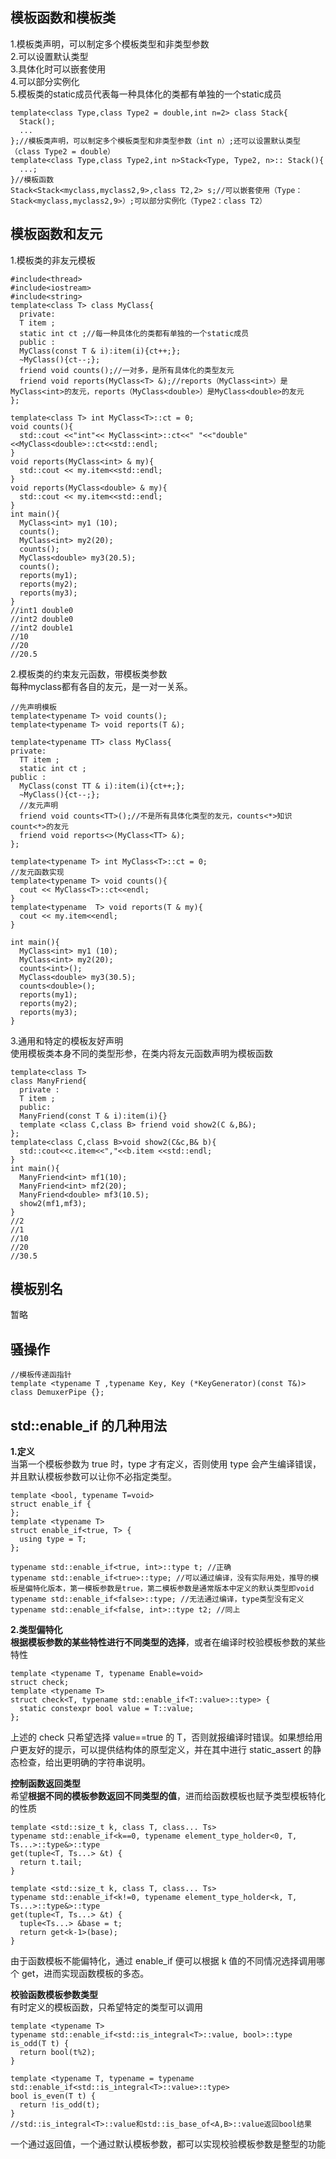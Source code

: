 ## 模板函数和模板类 ##
1.模板类声明，可以制定多个模板类型和非类型参数  
2.可以设置默认类型  
3.具体化时可以嵌套使用  
4.可以部分实例化  
5.模板类的static成员代表每一种具体化的类都有单独的一个static成员  

    template<class Type,class Type2 = double,int n=2> class Stack{
      Stack();
      ...
    };//模板类声明，可以制定多个模板类型和非类型参数（int n）;还可以设置默认类型（class Type2 = double）
    template<class Type,class Type2,int n>Stack<Type, Type2, n>:: Stack(){
      ...;
    }//模板函数
    Stack<Stack<myclass,myclass2,9>,class T2,2> s;//可以嵌套使用（Type：Stack<myclass,myclass2,9>）;可以部分实例化（Type2：class T2） 
    
## 模板函数和友元 ##  
1.模板类的非友元模板   

    #include<thread>  
    #include<iostream> 
    #include<string> 
    template<class T> class MyClass{
      private:
      T item ;
      static int ct ;//每一种具体化的类都有单独的一个static成员
      public :
      MyClass(const T & i):item(i){ct++;};
      ~MyClass(){ct--;};
      friend void counts();//一对多，是所有具体化的类型友元
      friend void reports(MyClass<T> &);//reports（MyClass<int>）是MyClass<int>的友元，reports（MyClass<double>）是MyClass<double>的友元
    };

    template<class T> int MyClass<T>::ct = 0;
    void counts(){
      std::cout <<"int"<< MyClass<int>::ct<<" "<<"double"<<MyClass<double>::ct<<std::endl;
    }
    void reports(MyClass<int> & my){
      std::cout << my.item<<std::endl;
    }
    void reports(MyClass<double> & my){
      std::cout << my.item<<std::endl;
    }
    int main(){
      MyClass<int> my1 (10);
      counts();
      MyClass<int> my2(20);
      counts();
      MyClass<double> my3(20.5);
      counts();
      reports(my1);
      reports(my2);
      reports(my3);
    }
    //int1 double0
    //int2 double0
    //int2 double1
    //10
    //20
    //20.5
2.模板类的约束友元函数，带模板类参数  
每种myclass<T>都有各自的友元，是一对一关系。

    //先声明模板
    template<typename T> void counts();
    template<typename T> void reports(T &);

    template<typename TT> class MyClass{
    private:
      TT item ;
      static int ct ;
    public :
      MyClass(const TT & i):item(i){ct++;};
      ~MyClass(){ct--;};
      //友元声明
      friend void counts<TT>();//不是所有具体化类型的友元，counts<*>知识count<*>的友元  
      friend void reports<>(MyClass<TT> &);
    };

    template<typename T> int MyClass<T>::ct = 0;
    //友元函数实现
    template<typename T> void counts(){
      cout << MyClass<T>::ct<<endl;
    }
    template<typename  T> void reports(T & my){
      cout << my.item<<endl;
    }

    int main(){
      MyClass<int> my1 (10);
      MyClass<int> my2(20);
      counts<int>();
      MyClass<double> my3(30.5);
      counts<double>();
      reports(my1);
      reports(my2);
      reports(my3);
    }
    
3.通用和特定的模板友好声明  
使用模板类本身不同的类型形参，在类内将友元函数声明为模板函数  

    template<class T>
    class ManyFriend{
      private : 
      T item ;
      public:
      ManyFriend(const T & i):item(i){}
      template <class C,class B> friend void show2(C &,B&);
    };
    template<class C,class B>void show2(C&c,B& b){
      std::cout<<c.item<<","<<b.item <<std::endl;
    }
    int main(){
      ManyFriend<int> mf1(10);
      ManyFriend<int> mf2(20);
      ManyFriend<double> mf3(10.5);
      show2(mf1,mf3);
    }
    //2
    //1
    //10
    //20
    //30.5
    
 ## 模板别名 ##  
 暂略
 
 ## 骚操作 ##  
    //模板传递函指针
    template <typename T ,typename Key, Key (*KeyGenerator)(const T&)>
    class DemuxerPipe {};

 ## std::enable_if 的几种用法 ##
 **1.定义**  
    当第一个模板参数为 true 时，type 才有定义，否则使用 type 会产生编译错误，并且默认模板参数可以让你不必指定类型。
    
    template <bool, typename T=void>
    struct enable_if {
    };
    template <typename T>
    struct enable_if<true, T> {
      using type = T;
    };
    
    typename std::enable_if<true, int>::type t; //正确
    typename std::enable_if<true>::type; //可以通过编译，没有实际用处，推导的模板是偏特化版本，第一模板参数是true，第二模板参数是通常版本中定义的默认类型即void
    typename std::enable_if<false>::type; //无法通过编译，type类型没有定义
    typename std::enable_if<false, int>::type t2; //同上
    
 **2.类型偏特化**  
    **根据模板参数的某些特性进行不同类型的选择**，或者在编译时校验模板参数的某些特性  
    
    template <typename T, typename Enable=void>
    struct check;
    template <typename T>
    struct check<T, typename std::enable_if<T::value>::type> {
      static constexpr bool value = T::value;
    }; 
    
上述的 check 只希望选择 value==true 的 T，否则就报编译时错误。如果想给用户更友好的提示，可以提供结构体的原型定义，并在其中进行 static_assert 的静态检查，给出更明确的字符串说明。  

**控制函数返回类型**  
希望**根据不同的模板参数返回不同类型的值**，进而给函数模板也赋予类型模板特化的性质  
   
    template <std::size_t k, class T, class... Ts>
    typename std::enable_if<k==0, typename element_type_holder<0, T, Ts...>::type&>::type
    get(tuple<T, Ts...> &t) {
      return t.tail; 
    }

    template <std::size_t k, class T, class... Ts>
    typename std::enable_if<k!=0, typename element_type_holder<k, T, Ts...>::type&>::type
    get(tuple<T, Ts...> &t) {
      tuple<Ts...> &base = t;
      return get<k-1>(base); 
    }
    
由于函数模板不能偏特化，通过 enable_if 便可以根据 k 值的不同情况选择调用哪个 get，进而实现函数模板的多态。

**校验函数模板参数类型**  
有时定义的模板函数，只希望特定的类型可以调用  
    
    template <typename T>
    typename std::enable_if<std::is_integral<T>::value, bool>::type
    is_odd(T t) {
      return bool(t%2);
    }
     
    template <typename T, typename = typename std::enable_if<std::is_integral<T>::value>::type>
    bool is_even(T t) {
      return !is_odd(t); 
    }
    //std::is_integral<T>::value和std::is_base_of<A,B>::value返回bool结果 
一个通过返回值，一个通过默认模板参数，都可以实现校验模板参数是整型的功能
